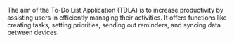 The aim of the To-Do List Application (TDLA) is to increase productivity by assisting users in
efficiently managing their activities. It offers functions like creating tasks, setting priorities, sending
out reminders, and syncing data between devices.
